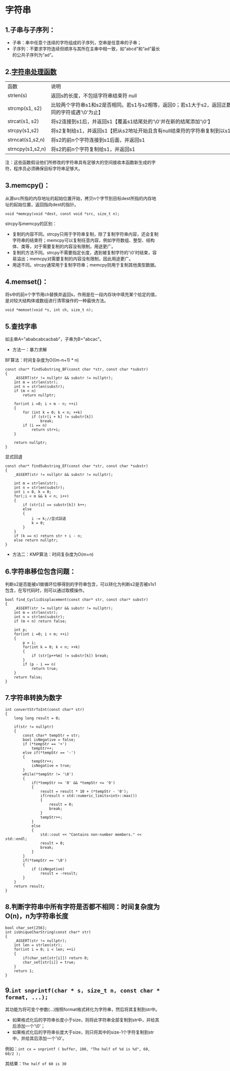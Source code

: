 # 字符串

## 1.子串与子序列：

- 子串：串中任意个连续的字符组成的子序列，空串是任意串的子串；
- 子序列：不要求字符连续但顺序与其所在主串中相一致，如“abcd”和“ad”最长的公共子序列为“ad”。

## 2.[字符串处理函数](./字符串处理函数.md)

<table border=0 cellpadding=0 cellspacing=0 width=1390 style='border-collapse:
 collapse;table-layout:fixed;width:1043pt'>
 <col width=117 style='mso-width-source:userset;mso-width-alt:3744;width:88pt'>
 <col width=1273 style='mso-width-source:userset;mso-width-alt:40736;
 width:955pt'>
 <tr height=19 style='height:14.25pt'>
  <td height=19 class=xl642128 width=117 style='height:14.25pt;width:88pt'>函数</td>
  <td class=xl642128 width=1273 style='border-left:none;width:955pt'>说明</td>
 </tr>
 <tr height=19 style='height:14.25pt'>
  <td height=19 class=xl632128 style='height:14.25pt;border-top:none'>strlen(s)</td>
  <td class=xl632128 style='border-top:none;border-left:none'>返回s的长度，不包括字符串结束符
  null</td>
 </tr>
 <tr height=19 style='height:14.25pt'>
  <td height=19 class=xl632128 style='height:14.25pt;border-top:none'>strcmp(s1,
  s2)</td>
  <td class=xl632128 style='border-top:none;border-left:none'>比较两个字符串s1和s2是否相同。若s1与s2相等，返回0；若s1大于s2，返回正数；若s1小于s2，则返回负数【两个字符串自左向右逐个字符按ASCII码相比较，直至出现不同的字符或遇'\0'为止】</td>
 </tr>
 <tr height=19 style='height:14.25pt'>
  <td height=19 class=xl632128 style='height:14.25pt;border-top:none'>strcat(s1,
  s2)</td>
  <td class=xl632128 style='border-top:none;border-left:none'>将s2连接到s1后，并返回s1【覆盖s1结尾处的'\0'并在新的结尾添加'\0'】</td>
 </tr>
 <tr height=19 style='height:14.25pt'>
  <td height=19 class=xl632128 style='height:14.25pt;border-top:none'>strcpy(s1,s2)</td>
  <td class=xl632128 style='border-top:none;border-left:none'>将s2复制给s1，并返回s1【把从s2地址开始且含有null结束符的字符串复制到以s1开始的地址空间】</td>
 </tr>
 <tr height=19 style='height:14.25pt'>
  <td height=19 class=xl632128 style='height:14.25pt;border-top:none'>strncat(s1,s2,n)</td>
  <td class=xl632128 style='border-top:none;border-left:none'>将s2的前n个字符连接到s1后面，并返回s1</td>
 </tr>
 <tr height=19 style='height:14.25pt'>
  <td height=19 class=xl632128 style='height:14.25pt;border-top:none'>strncpy(s1,s2,n)</td>
  <td class=xl632128 style='border-top:none;border-left:none'>将s2的前n个字符复制给s1，并返回s1</td>
 </tr>
 <![if supportMisalignedColumns]>
 <tr height=0 style='display:none'>
  <td width=117 style='width:88pt'></td>
  <td width=1273 style='width:955pt'></td>
 </tr>
 <![endif]>
</table>


注：这些函数假设他们所修改的字符串具有足够大的空间接收本函数新生成的字符，程序员必须确保目标字符串足够大。

## 3.memcpy()：
从源src所指的内存地址的起始位置开始，拷贝n个字节到目标dest所指的内存地址的起始位置，返回指向dest的指针。

`void *memcpy(void *dest, const void *src, size_t n);`

strcpy与memcpy的区别：

- 复制的内容不同。strcpy只用于字符串复制，除了复制字符串内容，还会复制字符串的结束符；memcpy可以复制任意内容，例如字符数组、整型、结构体、类等，对于需要复制的内容没有限制，用途更广。
- 复制的方法不同。strcpy不需要指定长度，遇到被复制字符的'\0'时结束，容易溢出；memcpy对需要复制的内容没有限制，因此用途更广。
- 用途不同。strcpy通常用于复制字符串；memcpy则用于复制其他类型数据。

## 4.memset()：
将s中的前n个字节用ch替换并返回s，作用是在一段内存块中填充某个给定的值，是对较大结构体或数组进行清零操作的一种最快方法。

`void *memset(void *s, int ch, size_t n);`

## 5.查找字串

如主串A="ababcabcacbab"，子串为B="abcac"。

- 方法一：暴力求解

BF算法：时间复杂度为O((m-n+1) * n)

    const char* findSubstring_BF(const char *str, const char *substr)
    {
    	_ASSERT(str != nullptr && substr != nullptr);
    	int m = strlen(str);
    	int n = strlen(substr);
    	if (m < n)
    		return nullptr;
    
    	for(int i =0; i < m - n; ++i)
    	{
    		for (int k = 0; k < n; ++k)
    			if (str[i + k] != substr[k])
    				break;
    		if (i == n)
    			return str+i;
    	}
    
    	return nullptr;
    }

显式回退

    const char* findSubstring_EF(const char *str, const char *substr)
    {
    	_ASSERT(str != nullptr && substr != nullptr);
    
    	int m = strlen(str);
    	int n = strlen(substr);
    	int i = 0, k = 0;
    	for(;i < m && k < n; i++)
    	{
    		if (str[i] == substr[k]) k++;
    		else
    		{
    			i -= k;//显式回退
    			k = 0;
    		}
    	}
    	if (k == n) return str + i - n;
    	else return nullptr;
    }

- 方法二：KMP算法：时间复杂度为O(m+n)


## 6.字符串移位包含问题：

判断s2是否能被s1做循环位移得到的字符串包含，可以转化为判断s2是否被s1s1包含，在写代码时，则可以通过取模操作。

    bool find_CyclicDisplacement(const char* str, const char* substr)
    {
    	_ASSERT(str != nullptr && substr != nullptr);
    	int m = strlen(str);
    	int n = strlen(substr);
    	if (m < n) return false;
    
    	int p;
    	for(int i =0; i < m; ++i)
    	{
    		p = i;
    		for(int k = 0; k < n; ++k)
    		{
    			if (str[p++%m] != substr[k]) break;
    		}
    		if (p - i == n)
    			return true;
    	}
    	return false;
    }


## 7.字符串转换为数字

    int convertStrToInt(const char* str)
    {
    	long long result = 0;
    
    	if(str != nullptr)
    	{
    		const char* tempStr = str;
    		bool isNegative = false;
    		if (*tempStr == '+')
    			tempStr++;
    		else if(*tempStr == '-')
    		{
    			tempStr++;
    			isNegative = true;
    		}
    		while(*tempStr != '\0')
    		{
    			if(*tempStr >= '0' && *tempStr <= '9')
    			{
    				result = result * 10 + (*tempStr - '0');
    				if(result > std::numeric_limits<int>::max())
    				{
    					result = 0;
    					break;
    				}
    				tempStr++;
    			}
    			else
    			{
    				std::cout << "Contains non-number members." << std::endl;
    				result = 0;
    				break;
    			}
    		}
    		if(*tempStr == '\0')
    		{
    			if (isNegative)
    				result = -result;
    		}
    	}
    	return result;
    }


## 8.判断字符串中所有字符是否都不相同：时间复杂度为O(n)，n为字符串长度

    bool char_set[256];
    int isUniqueCharString(const char* str)
    {
    	_ASSERT(str != nullptr);
    	int len = strlen(str);
    	for(int i = 0; i < len; ++i)
    	{
    		if(char_set[str[i]]) return 0;
    		char_set[str[i]] = true;
    	}
    	return 1;
    }



## 9.`int snprintf(char * s, size_t n, const char * format, ...);`

其功能为将可变个参数(...)按照format格式转化为字符串，然后将其复制到str中。

- 如果格式化后的字符串长度小于size，则将此字符串全部复制到str中，并给其后添加一个'\0'；
- 如果格式化后的字符串长度大于size，则只将其中的size-1个字符复制到str中，并给其后添加一个'\0'。

例如：`int cx = snprintf ( buffer, 100, "The half of %d is %d", 60, 60/2 );`

其结果：`The half of 60 is 30`